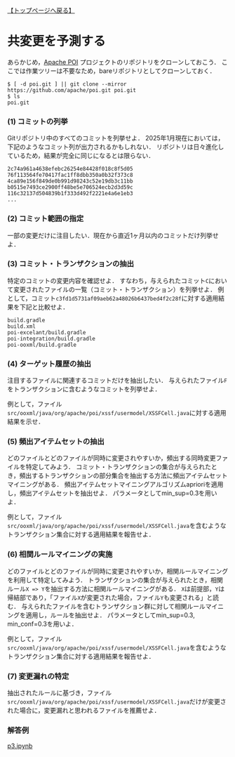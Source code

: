 [【トップページへ戻る】](../)

# **共変更を予測する**

あらかじめ，[Apache POI](https://poi.apache.org/) プロジェクトのリポジトリをクローンしておこう．
ここでは作業ツリーは不要なため，bareリポジトリとしてクローンしておく．
```
$ [ -d poi.git ] || git clone --mirror https://github.com/apache/poi.git poi.git
$ ls
poi.git
```

### (1) **コミットの列挙**
Gitリポジトリ中のすべてのコミットを列挙せよ．
2025年1月現在においては，下記のようなコミット列が出力されるかもしれない．
リポジトリは日々進化しているため，結果が完全に同じになるとは限らない．
```
2c74a961a4638efebc26254e84428f018c8f5d05
76f113564fe70417fac1ff8dbb350a0b32f373c8
4ca89e156f849de0b991d98243c52e19db3c11bb
b0515e7493ce2900ff48be5e706524ecb2d3d59c
116c32137d504839b1f333d492f2221e4a6e1eb3
...
```

### (2) **コミット範囲の指定**
一部の変更だけに注目したい．現在から直近1ヶ月以内のコミットだけ列挙せよ．

### (3) **コミット・トランザクションの抽出**
特定のコミットの変更内容を確認せよ．
すなわち，与えられたコミット`C`において変更されたファイルの一覧（コミット・トランザクション）を列挙せよ．
例として，コミット`c3fd1d5731af09aeb62a48026b6437bed4f2c28f`に対する適用結果を下記と比較せよ．
```
build.gradle
build.xml
poi-excelant/build.gradle
poi-integration/build.gradle
poi-ooxml/build.gradle
```

### (4) **ターゲット履歴の抽出** 
注目するファイルに関連するコミットだけを抽出したい．
与えられたファイル`F`をトランザクションに含むようなコミットを列挙せよ．

例として，ファイル`src/ooxml/java/org/apache/poi/xssf/usermodel/XSSFCell.java`に対する適用結果を示せ．

### (5) **頻出アイテムセットの抽出**
どのファイルとどのファイルが同時に変更されやすいか，頻出する同時変更ファイルを特定してみよう．
コミット・トランザクションの集合が与えられたとき，頻出するトランザクションの部分集合を抽出する方法に頻出アイテムセットマイニングがある．
頻出アイテムセットマイニングアルゴリズムaprioriを適用し，頻出アイテムセットを抽出せよ．
パラメータとしてmin_sup=0.3を用いよ．

例として，ファイル`src/ooxml/java/org/apache/poi/xssf/usermodel/XSSFCell.java`を含むようなトランザクション集合に対する適用結果を報告せよ．

### (6) **相関ルールマイニングの実施**
どのファイルとどのファイルが同時に変更されやすいか，相関ルールマイニングを利用して特定してみよう．
トランザクションの集合が与えられたとき，相関ルール`X => Y`を抽出する方法に相関ルールマイニングがある．
`X`は前提部，`Y`は帰結部であり，「ファイル`X`が変更された場合，ファイル`Y`も変更される」と読む．
与えられたファイルを含むトランザクション群に対して相関ルールマイニングを適用し，ルールを抽出せよ．
パラメータとしてmin_sup=0.3, min_conf=0.3を用いよ．

例として，ファイル`src/ooxml/java/org/apache/poi/xssf/usermodel/XSSFCell.java`を含むようなトランザクション集合に対する適用結果を報告せよ．

### (7) **変更漏れの特定**
抽出されたルールに基づき，ファイル`src/ooxml/java/org/apache/poi/xssf/usermodel/XSSFCell.java`だけが変更された場合に，変更漏れと思われるファイルを推薦せよ．

### 解答例
[p3.ipynb](p3.ipynb)
